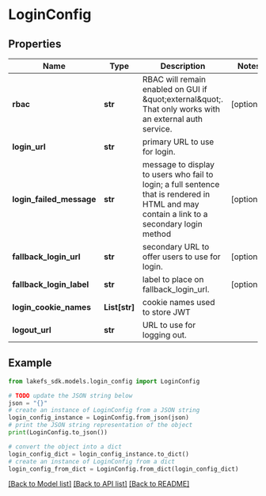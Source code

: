 # LoginConfig


## Properties

Name | Type | Description | Notes
------------ | ------------- | ------------- | -------------
**rbac** | **str** | RBAC will remain enabled on GUI if \&quot;external\&quot;.  That only works with an external auth service.  | [optional] 
**login_url** | **str** | primary URL to use for login. | 
**login_failed_message** | **str** | message to display to users who fail to login; a full sentence that is rendered in HTML and may contain a link to a secondary login method  | [optional] 
**fallback_login_url** | **str** | secondary URL to offer users to use for login. | [optional] 
**fallback_login_label** | **str** | label to place on fallback_login_url. | [optional] 
**login_cookie_names** | **List[str]** | cookie names used to store JWT | 
**logout_url** | **str** | URL to use for logging out. | 

## Example

```python
from lakefs_sdk.models.login_config import LoginConfig

# TODO update the JSON string below
json = "{}"
# create an instance of LoginConfig from a JSON string
login_config_instance = LoginConfig.from_json(json)
# print the JSON string representation of the object
print(LoginConfig.to_json())

# convert the object into a dict
login_config_dict = login_config_instance.to_dict()
# create an instance of LoginConfig from a dict
login_config_from_dict = LoginConfig.from_dict(login_config_dict)
```
[[Back to Model list]](../README.md#documentation-for-models) [[Back to API list]](../README.md#documentation-for-api-endpoints) [[Back to README]](../README.md)


